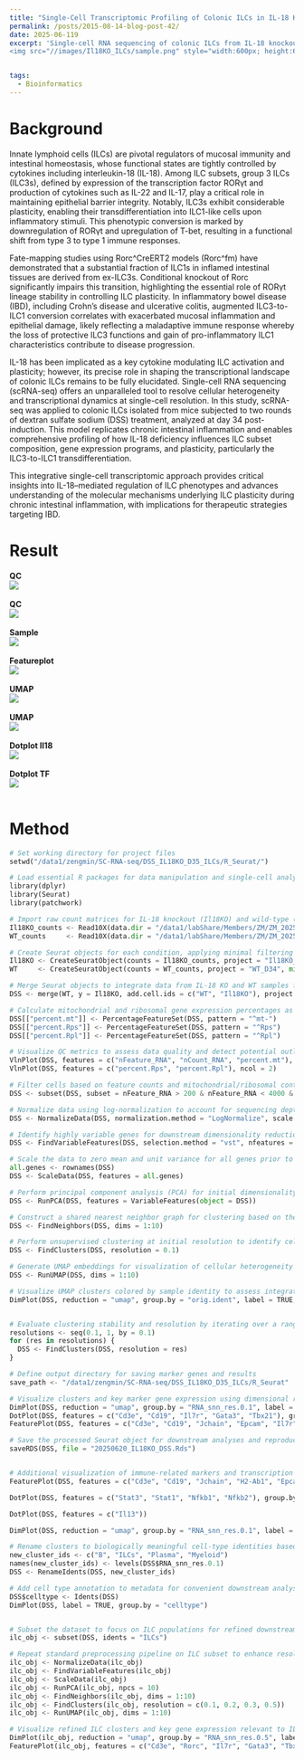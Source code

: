 ```yaml
---
title: "Single-Cell Transcriptomic Profiling of Colonic ILCs in IL-18 Knockout Mice"
permalink: /posts/2015-08-14-blog-post-42/
date: 2025-06-119
excerpt: 'Single-cell RNA sequencing of colonic ILCs from IL-18 knockout and wild-type mice following two rounds of DSS-induced colitis reveals IL-18–dependent transcriptional regulation and plasticity, particularly affecting ILC3-to-ILC1 transitions.<br/>
<img src="//images/Il18KO_ILCs/sample.png" style="width:600px; height:600px;">'


tags:
  - Bioinformatics
---
```


Background
======
Innate lymphoid cells (ILCs) are pivotal regulators of mucosal immunity and intestinal homeostasis, whose functional states are tightly controlled by cytokines including interleukin-18 (IL-18). Among ILC subsets, group 3 ILCs (ILC3s), defined by expression of the transcription factor RORγt and production of cytokines such as IL-22 and IL-17, play a critical role in maintaining epithelial barrier integrity. Notably, ILC3s exhibit considerable plasticity, enabling their transdifferentiation into ILC1-like cells upon inflammatory stimuli. This phenotypic conversion is marked by downregulation of RORγt and upregulation of T-bet, resulting in a functional shift from type 3 to type 1 immune responses.<br/>

Fate-mapping studies using Rorc^CreERT2 models (Rorc^fm) have demonstrated that a substantial fraction of ILC1s in inflamed intestinal tissues are derived from ex-ILC3s. Conditional knockout of Rorc significantly impairs this transition, highlighting the essential role of RORγt lineage stability in controlling ILC plasticity. In inflammatory bowel disease (IBD), including Crohn’s disease and ulcerative colitis, augmented ILC3-to-ILC1 conversion correlates with exacerbated mucosal inflammation and epithelial damage, likely reflecting a maladaptive immune response whereby the loss of protective ILC3 functions and gain of pro-inflammatory ILC1 characteristics contribute to disease progression.<br/>

IL-18 has been implicated as a key cytokine modulating ILC activation and plasticity; however, its precise role in shaping the transcriptional landscape of colonic ILCs remains to be fully elucidated. Single-cell RNA sequencing (scRNA-seq) offers an unparalleled tool to resolve cellular heterogeneity and transcriptional dynamics at single-cell resolution. In this study, scRNA-seq was applied to colonic ILCs isolated from mice subjected to two rounds of dextran sulfate sodium (DSS) treatment, analyzed at day 34 post-induction. This model replicates chronic intestinal inflammation and enables comprehensive profiling of how IL-18 deficiency influences ILC subset composition, gene expression programs, and plasticity, particularly the ILC3-to-ILC1 transdifferentiation.<br/>

This integrative single-cell transcriptomic approach provides critical insights into IL-18–mediated regulation of ILC phenotypes and advances understanding of the molecular mechanisms underlying ILC plasticity during chronic intestinal inflammation, with implications for therapeutic strategies targeting IBD.<br/>


Result
======
**QC**<br/><img src="/images/Il18KO_ILCs/QC1.png"><br/><br/>
**QC**<br/><img src="/images/Il18KO_ILCs/QC2.png"><br/><br/>
**Sample**<br/><img src="/images/Il18KO_ILCs/sample.png"><br/><br/>
**Featureplot**<br/><img src="/images/Il18KO_ILCs/Featureplot.png"><br/><br/>
**UMAP**<br/><img src="/images/Il18KO_ILCs/umap.png"><br/><br/>
**UMAP**<br/><img src="/images/Il18KO_ILCs/celltype.png"><br/><br/>
**Dotplot Il18**<br/><img src="/images/Il18KO_ILCs/Il18.png"><br/><br/>
**Dotplot TF**<br/><img src="/images/Il18KO_ILCs/TF.png"><br/><br/>

Method
======
```python
# Set working directory for project files
setwd("/data1/zengmin/SC-RNA-seq/DSS_IL18KO_D35_ILCs/R_Seurat/")

# Load essential R packages for data manipulation and single-cell analysis
library(dplyr)
library(Seurat)
library(patchwork)

# Import raw count matrices for IL-18 knockout (Il18KO) and wild-type (WT) colonic ILC samples
Il18KO_counts <- Read10X(data.dir = "/data1/labShare/Members/ZM/ZM_20250619_IL18KO_D34_Colon_ILCs/Il18KO_D34_DSS_Colon_ILC/output/filter_matrix", gene.column = 1)
WT_counts     <- Read10X(data.dir = "/data1/labShare/Members/ZM/ZM_20250619_IL18KO_D34_Colon_ILCs/WT_D34_DSS_Colon_ILC/output/filter_matrix", gene.column = 1)

# Create Seurat objects for each condition, applying minimal filtering criteria
Il18KO <- CreateSeuratObject(counts = Il18KO_counts, project = "Il18KO_D34", min.cells = 3, min.features = 200)
WT     <- CreateSeuratObject(counts = WT_counts, project = "WT_D34", min.cells = 3, min.features = 200)

# Merge Seurat objects to integrate data from IL-18 KO and WT samples for comparative analysis
DSS <- merge(WT, y = Il18KO, add.cell.ids = c("WT", "Il18KO"), project = "DSS_IL18KO_vs_WT")

# Calculate mitochondrial and ribosomal gene expression percentages as quality control metrics
DSS[["percent.mt"]] <- PercentageFeatureSet(DSS, pattern = "^mt-")
DSS[["percent.Rps"]] <- PercentageFeatureSet(DSS, pattern = "^Rps")
DSS[["percent.Rpl"]] <- PercentageFeatureSet(DSS, pattern = "^Rpl")

# Visualize QC metrics to assess data quality and detect potential outliers
VlnPlot(DSS, features = c("nFeature_RNA", "nCount_RNA", "percent.mt"), ncol = 3)
VlnPlot(DSS, features = c("percent.Rps", "percent.Rpl"), ncol = 2)

# Filter cells based on feature counts and mitochondrial/ribosomal content to remove low-quality or stressed cells
DSS <- subset(DSS, subset = nFeature_RNA > 200 & nFeature_RNA < 4000 & percent.mt < 20 & percent.Rpl < 20 & percent.Rps < 20)

# Normalize data using log-normalization to account for sequencing depth variation
DSS <- NormalizeData(DSS, normalization.method = "LogNormalize", scale.factor = 10000)

# Identify highly variable genes for downstream dimensionality reduction and clustering
DSS <- FindVariableFeatures(DSS, selection.method = "vst", nfeatures = 2000)

# Scale the data to zero mean and unit variance for all genes prior to PCA
all.genes <- rownames(DSS)
DSS <- ScaleData(DSS, features = all.genes)

# Perform principal component analysis (PCA) for initial dimensionality reduction
DSS <- RunPCA(DSS, features = VariableFeatures(object = DSS))

# Construct a shared nearest neighbor graph for clustering based on the top principal components
DSS <- FindNeighbors(DSS, dims = 1:10)

# Perform unsupervised clustering at initial resolution to identify cell populations
DSS <- FindClusters(DSS, resolution = 0.1)

# Generate UMAP embeddings for visualization of cellular heterogeneity in reduced dimensional space
DSS <- RunUMAP(DSS, dims = 1:10)

# Visualize UMAP clusters colored by sample identity to assess integration and batch effects
DimPlot(DSS, reduction = "umap", group.by = "orig.ident", label = TRUE, raster = FALSE)


# Evaluate clustering stability and resolution by iterating over a range of resolutions
resolutions <- seq(0.1, 1, by = 0.1)
for (res in resolutions) {
  DSS <- FindClusters(DSS, resolution = res)
}

# Define output directory for saving marker genes and results
save_path <- "/data1/zengmin/SC-RNA-seq/DSS_IL18KO_D35_ILCs/R_Seurat"

# Visualize clusters and key marker gene expression using dimensional reduction and dot plots
DimPlot(DSS, reduction = "umap", group.by = "RNA_snn_res.0.1", label = TRUE)
DotPlot(DSS, features = c("Cd3e", "Cd19", "Il7r", "Gata3", "Tbx21"), group.by = "RNA_snn_res.0.1")
FeaturePlot(DSS, features = c("Cd3e", "Cd19", "Jchain", "Epcam", "Il7r", "Gata3", "Tbx21", "Ncr1"))

# Save the processed Seurat object for downstream analyses and reproducibility
saveRDS(DSS, file = "20250620_IL18KO_DSS.Rds")


# Additional visualization of immune-related markers and transcription factors, ordered by expression level
FeaturePlot(DSS, features = c("Cd3e", "Cd19", "Jchain", "H2-Ab1", "Epcam", "Il7r", "Gata3", "Tbx21", "Ncr1", "Klrg1", "Il18"), order = TRUE)

DotPlot(DSS, features = c("Stat3", "Stat1", "Nfkb1", "Nfkb2"), group.by = "orig.ident")

DotPlot(DSS, features = c("Il13"))

DimPlot(DSS, reduction = "umap", group.by = "RNA_snn_res.0.1", label = TRUE)

# Rename clusters to biologically meaningful cell-type identities based on marker expression
new_cluster_ids <- c("B", "ILCs", "Plasma", "Myeloid")
names(new_cluster_ids) <- levels(DSS$RNA_snn_res.0.1)
DSS <- RenameIdents(DSS, new_cluster_ids)

# Add cell type annotation to metadata for convenient downstream analyses and visualization
DSS$celltype <- Idents(DSS)
DimPlot(DSS, label = TRUE, group.by = "celltype")


# Subset the dataset to focus on ILC populations for refined downstream clustering and analysis
ilc_obj <- subset(DSS, idents = "ILCs")

# Repeat standard preprocessing pipeline on ILC subset to enhance resolution
ilc_obj <- NormalizeData(ilc_obj)
ilc_obj <- FindVariableFeatures(ilc_obj)
ilc_obj <- ScaleData(ilc_obj)
ilc_obj <- RunPCA(ilc_obj, npcs = 10)
ilc_obj <- FindNeighbors(ilc_obj, dims = 1:10)
ilc_obj <- FindClusters(ilc_obj, resolution = c(0.1, 0.2, 0.3, 0.5))
ilc_obj <- RunUMAP(ilc_obj, dims = 1:10)

# Visualize refined ILC clusters and key gene expression relevant to ILC identity and IL-18 signaling
DimPlot(ilc_obj, reduction = "umap", group.by = "RNA_snn_res.0.5", label = TRUE)
FeaturePlot(ilc_obj, features = c("Cd3e", "Rorc", "Il7r", "Gata3", "Tbx21", "Ncr1", "Klrg1", "Il18r1"), order = TRUE)
```